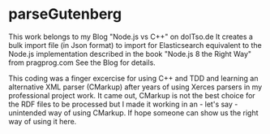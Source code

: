 # parseGutenberg

This work belongs to my Blog "Node.js vs C++" on doITso.de
It creates a bulk import file (in Json format) to import for Elasticsearch equivalent to the Node.js implementation described in the book "Node.js 8 the Right Way" from pragprog.com
See the Blog for details.

This coding was a finger excercise for using C++ and TDD and learning an alternative XML parser (CMarkup) after years of using Xerces parsers in my professional project work. It came out, CMarkup is not the best choice for the RDF files to be processed but I made it working in an - let's say - unintended way of using CMarkup. If hope someone can show us the right way of using it here.
